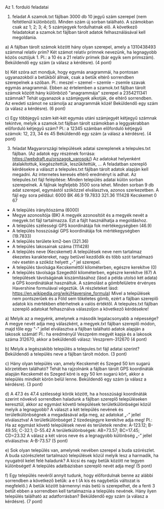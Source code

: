Az 1. forduló feladatai
1. feladat
A szamok.txt fájlban 3000 db 10 jegyű szám szerepel (nem feltétlenül különböző). Minden szám új
sorban található. A számokban csak az 1; 2; 3; 4; 5 számjegyek fordulhatnak elő. A következő
feladatokat a szamok.txt fájlban tárolt adatok felhasználásával kell megoldania.

a) A fájlban tárolt számok között hány olyan szerepel, amely a 1310438493 számmal relatív prím?
Két számot relatív prímnek nevezünk, ha legnagyobb közös osztójuk 1.
Pl.: a 10 és a 21 relatív prímek (bár egyik sem prímszám).
Beküldendő egy szám (a válasz a kérdésre). (4 pont)

b) Két szóra azt mondjuk, hogy egymás anagrammái, ha pontosan ugyanazokból a betűkből állnak, csak
a betűk eltérő sorrendben szerepelnek a szóban.
Pl.: meszel – szemel – szemle – zsemle szavak egymás anagrammái.
Ebben az értelemben a szamok.txt fájlban tárolt számok között hány különböző "anagrammája"
szerepel a 2354211341 számnak? Tehát ugyanazok a számjegyek alkotják, de eltérő sorrendben. Az
eredeti számot ne számolja az anagrammák közé! Beküldendő egy szám (a válasz a kérdésre).
(6 pont)

c) Egy többjegyű szám két-két egymás utáni számjegyét kétjegyű számnak tekintve, melyik a szamok.txt
fájlban tárolt számokban a leggyakrabban előforduló kétjegyű szám?
Pl.: a 12345 számban előforduló kétjegyű számok: 12, 23, 34 és 45
Beküldendő egy szám (a válasz a kérdésre). (4 pont)

3. feladat
Magyarországi települések adatai szereplenek a telepules.txt fájlban. (Az adatok egy részének forrása:
https://webdraft.eu/orszagok_varosok/) Az adatokat helyenként átalakítottuk, kiegészítettük,
leszűkítettük, …
A feladatban szereplő kérdésekre a választ a telepules.txt fájlban tárolt adatok alapján kell megadni. Az
internetes keresés eltérő eredményt is adhat.
Az telepules.txt fájl felépítése:
Minden település adatai külön sorban szerepelnek. A fájlnak legfeljebb 3500 sora lehet.
Minden sorban 9 db adat szerepel, egymástól szóközzel elválasztva, azonos szerkezetben.
A fájl egy sora például:
6000 BK 46.9 19.7833 321.36 111428 Kecskemet 0 67
- A település irányítószáma (6000)
- Megye azonosítója (BK) A megyék azonosítóit és a megyék nevét a megyek.txt fájl tartalmazza. Ezt
a fájlt használhatja a megoldáshoz.
- A település szélességi GPS koordinátája fok mértékegységben (46.9)
- A település hosszúsági GPS koordinátája fok mértékegységben (19.7833)
- A település területe km2-ben (321.36)
- A település lakosainak száma (111428)
- A település neve (Kecskemet) A települések neve nem tartalmaz ékezetes karaktereket, nagy
betűvel kezdődik és több szót tartalmazó név esetén a szóköz helyett „-” jel szerepel.
- A település távolsága Kecskeméttől kilométerben, egészre kerekítve (0)
- A település távolsága Szegedtől kilométerben, egészre kerekítve (67)
A települések távolságának kiszámításához (lásd a példa utolsó két adata) a GPS koordinátákat
használtuk. A számolást a gömbfelületre érvényes Havershine formulával végeztük. (A részleteket lásd:
https://en.wikipedia.org/wiki/Haversine_formula) Mivel a települések nem pontszerűek és a Föld sem
tökéletes gömb, ezért a fájlban szereplő adatok kis mértékben eltérhetnek a valós értéktől.
A telepules.txt fájlban szereplő adatokat felhasználva válaszoljon a következő kérdésekre!

a) Melyik az a megyénk, amelynek a második legalacsonyabb a népessége? A megye nevét adja meg
válaszként, a megyek.txt fájlban szereplő módon, majd tőle egy "-" jellel elválasztva a fájlban található
adatok alapján a lakosok számát!
Pl.: ha eredményül Veszprém megyét kapja és a lakosok száma 312670, akkor a beküldendő válasz:
Veszprem-312670 (4 pont)

b) Melyik a legészakibb település a telepules.txt fájl adatai szerint?
Beküldendő a település neve a fájlban tárolt módon. (3 pont)

c) Hány olyan település van, amely Kecskemét és Szeged 50 km sugarú körzetében található?
Tehát ha rajzolnánk a fájlban tárolt GPS koordináták alapján Kecskemét és Szeged köré is egy 50 km
sugarú kört, akkor a település mindkét körön belül lenne. Beküldendő egy szám (a válasz a kérdésre).
(3 pont)

d) A 47.3 és 47.4 szélességi körök között, ha a hosszúsági koordináták szerint növekvő sorrendben
haladunk a fájlban szereplő településeken keresztül, akkor az egymást követő települések
területkülönbségei közül melyik a legnagyobb?
A választ a két település nevének és területkülönbségnek a megadásával adja meg, az adatokat „-” jellel
elválasztva! A területkülönbséget 2 tizedesjegyre kerekítve adja meg!
Pl.: Ha az egymást követő települések nevei és területeik rendre: A-123.12; B-49.55; C-32.1; D-55.42
A területkülönbségek: AB=73.57; BC=17.45; CD=23.32 A válasz a két város neve és a legnagyobb
különbség „-” jellel elválasztva: A-B-73.57 (5 pont)

e) Sok olyan település van, amelynek nevében szerepel a buda szórészlet. A buda szórészletet
tartalmazó települések közül melyik lesz a harmadik, ha nyugatról kelet felé haladunk? A kicsi és nagy
betűk között ne tegyen különbséget! A település adatbázisban szereplő nevét adja meg!
(5 pont)

f) Egy település nevéről annyit tudunk, hogy előfordulnak benne az alábbi sorrendben a következő
betűk: a e t (A kis és nagybetűs változat is megfelelő.) A betűk között bármennyi más betű is
szerepelhet, de a fenti 3 betűt ebben a sorrendben kell tartalmaznia a település nevének.
Hány ilyen település található az adatforrásban? Beküldendő egy szám (a válasz a kérdésre).
(7 pont)
